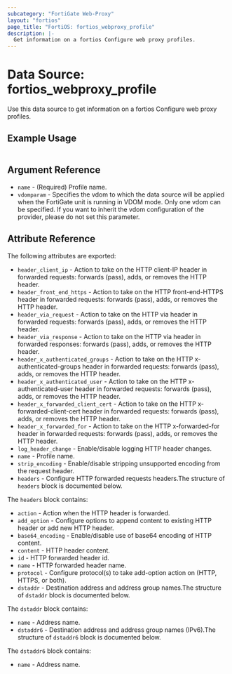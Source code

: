 ```yaml
---
subcategory: "FortiGate Web-Proxy"
layout: "fortios"
page_title: "FortiOS: fortios_webproxy_profile"
description: |-
  Get information on a fortios Configure web proxy profiles.
---
```


# Data Source: fortios_webproxy_profile
Use this data source to get information on a fortios Configure web proxy profiles.


## Example Usage

```hcl

```

## Argument Reference

* `name` - (Required) Profile name.
* `vdomparam` - Specifies the vdom to which the data source will be applied when the FortiGate unit is running in VDOM mode. Only one vdom can be specified. If you want to inherit the vdom configuration of the provider, please do not set this parameter.

## Attribute Reference

The following attributes are exported:

* `header_client_ip` - Action to take on the HTTP client-IP header in forwarded requests: forwards (pass), adds, or removes the HTTP header.
* `header_front_end_https` - Action to take on the HTTP front-end-HTTPS header in forwarded requests: forwards (pass), adds, or removes the HTTP header.
* `header_via_request` - Action to take on the HTTP via header in forwarded requests: forwards (pass), adds, or removes the HTTP header.
* `header_via_response` - Action to take on the HTTP via header in forwarded responses: forwards (pass), adds, or removes the HTTP header.
* `header_x_authenticated_groups` - Action to take on the HTTP x-authenticated-groups header in forwarded requests: forwards (pass), adds, or removes the HTTP header.
* `header_x_authenticated_user` - Action to take on the HTTP x-authenticated-user header in forwarded requests: forwards (pass), adds, or removes the HTTP header.
* `header_x_forwarded_client_cert` - Action to take on the HTTP x-forwarded-client-cert header in forwarded requests: forwards (pass), adds, or removes the HTTP header.
* `header_x_forwarded_for` - Action to take on the HTTP x-forwarded-for header in forwarded requests: forwards (pass), adds, or removes the HTTP header.
* `log_header_change` - Enable/disable logging HTTP header changes.
* `name` - Profile name.
* `strip_encoding` - Enable/disable stripping unsupported encoding from the request header.
* `headers` - Configure HTTP forwarded requests headers.The structure of `headers` block is documented below.

The `headers` block contains:

* `action` - Action when the HTTP header is forwarded.
* `add_option` - Configure options to append content to existing HTTP header or add new HTTP header.
* `base64_encoding` - Enable/disable use of base64 encoding of HTTP content.
* `content` - HTTP header content.
* `id` - HTTP forwarded header id.
* `name` - HTTP forwarded header name.
* `protocol` - Configure protocol(s) to take add-option action on (HTTP, HTTPS, or both).
* `dstaddr` - Destination address and address group names.The structure of `dstaddr` block is documented below.

The `dstaddr` block contains:

* `name` - Address name.
* `dstaddr6` - Destination address and address group names (IPv6).The structure of `dstaddr6` block is documented below.

The `dstaddr6` block contains:

* `name` - Address name.

